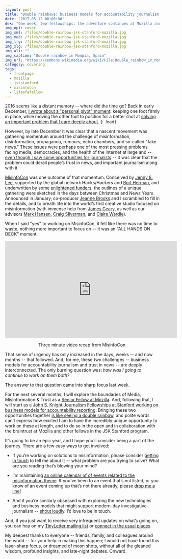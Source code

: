 ```yaml
---
layout: post
title: "Double rainbows: business models for accountability journalism, plus misinformation & trust in news"
date: '2017-05-12 00:00:00'
dek: "One week, two fellowships: the adventure continues at Mozilla and JSK Stanford."
img_opt: cover
img_sml: /files/double-rainbow-jsk-stanford-mozilla.jpg
img_med: /files/double-rainbow-jsk-stanford-mozilla.jpg
img_lrg: /files/double-rainbow-jsk-stanford-mozilla.jpg
img_xlg: /files/double-rainbow-jsk-stanford-mozilla.jpg
img_alt: ""
img_caption: "Double rainbow in Mompía, Spain"
img_url: "https://commons.wikimedia.org/wiki/File:Double_rainbow_in_Momp%C3%ADa,_Spain.jpg"
category: covering
tags: 
  - frontpage
  - mozilla
  - jskstanford
  - misinfocon
  - lifeofafellow
---
```


2016 seems like a distant memory -- where did the time go? Back in early December, [I wrote about a "personal pivot" moment](http://phillipadsmith.com/2016/12/making-accountability-reporting-journalism-financially-viable.html): keeping one foot firmly in place, while moving the other foot to position for a better shot at [solving an important problem that I care deeply about](http://phillipadsmith.com/2016/12/making-accountability-reporting-journalism-financially-viable.html).
{: .lead}

However, by late December it was clear that a nascent movement was gathering momentum around the challenge of misinformation, disinformation, propaganda, rumours, echo chambers, and so-called "fake news." These issues were perhaps one of the most pressing problems facing media, democracies, and the health of the Internet at large and -- [even though I saw some opportunities for journalists](http://phillipadsmith.com/2017/01/look-at-fake-news-to-see-journalism-future.html) -- it was clear that the problem could derail people’s trust in news, and important journalism along with it.

[MisinfoCon](https://misinfocon.com/) was one outcome of that momentum. Conceived by [Jenny 8. Lee](http://www.jennifer8lee.com/), supported by the global network Hacks/Hackers and [Burt Herman](http://www.burtherman.com/), and underwritten by some [enlightened funders](https://misinfocon.com/misinfocon-a-summit-on-misinformation-feb-24-26-at-mit-media-lab-the-nieman-foundation-for-232507bd08a6), the outlines of a unique gathering were sketched in the days between Christmas and News Years. Announced in January, co-producer [Jeanne Brooks](https://twitter.com/jmfbrooks?lang=en) and I scrambled to fill in the details, and to breath life into the world’s first creative studio focused on misinformation (with immense help from [James Geary](https://en.wikipedia.org/wiki/James_Geary), as well as our advisors [Mark Hansen](http://datascience.columbia.edu/mark-hansen), [Craig SIlverman](https://www.buzzfeed.com/craigsilverman), and [Claire Wardle](https://firstdraftnews.com/author/cwardle/)).

When I said "yes" to working on MisinfoCon, it felt like there was no time to waste, nothing more important to focus on -- it was an “ALL HANDS ON DECK” moment. 

<center><iframe width="560" height="315" src="https://www.youtube.com/embed/0Nqn3x3xFM4?rel=0&amp;controls=0&amp;showinfo=0" frameborder="0" allowfullscreen></iframe>
<p class="small">Three minute video recap from MisinfoCon.</p>
</center>

That sense of urgency has only increased in the days, weeks -- and now months -- that followed. And, for me, these two challenges  -- business models for accountability journalism and trust in news -- are deeply interconnected. The only burning question was: *how was I going to continue to work on them both?*

The answer to that question came into sharp focus last week.

For the next several months, I will explore the boundaries of Media, Misinformation & Trust as a [Senior Fellow at Mozilla](https://www.mozilla.org/en-US/foundation/leadership-network/). And, following that, I will start as a [John S. Knight Journalism Fellowships at Stanford ](http://jsk.stanford.edu/news-notes/2017/jsk-journalism-fellows-named-for-2017-18/)[working on business models for accountability reporting](http://jsk.stanford.edu/news-notes/2017/jsk-journalism-fellows-named-for-2017-18/). Bringing these two opportunities together [is like seeing a double rainbow](https://youtu.be/MX0D4oZwCsA), and polite words can’t express how excited I am to have the incredibly unique opportunity to work on these at length, and to do so in the open and in collaboration with the braintrust at Mozilla and other fellows in the JSK Stanford program.

It’s going to be an epic year, and I hope you’ll consider being a part of the journey. There are a few easy ways to get involved:

* If you’re working on solutions to misinformation, please consider [getting in touch](http://phillipadsmith.com/about/#contact) to tell me about it -- what problem are you trying to solve? What are you reading that’s blowing your mind?

* I’m maintaining [an online calendar of of events related to the misinformation theme](https://hackshackers.github.io/misinfocon-event-calendar/). If you’ve been to an event that’s not listed, or you know of an event coming up that’s not there already, please [drop me a line](http://phillipadsmith.com/about/#contact)!

* And if you’re similarly obsessed with exploring the new technologies and business models that might support modern-day investigative journalism -- [shout loudly](http://phillipadsmith.com/about/#contact). I’d love to be in touch.

And, if you just want to receive very infrequent updates on what’s going on, you can hop on my [TinyLetter mailing list](https://tinyletter.com/phillipadsmith) or [connect in the usual places](http://phillipadsmith.com/about/#contact).

My deepest thanks to everyone -- friends, family, and colleagues around the world -- for your help in making this happen; I would not have found this laser-sharp focus, or dreamed of moon shots, without all of the gleaned wisdom, profound insights, and late-night debates.
Onward.
